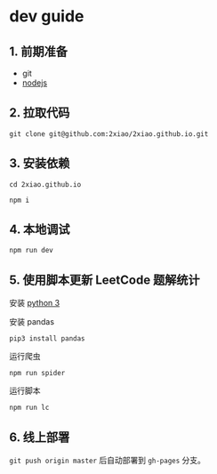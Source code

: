 # dev guide

## 1. 前期准备

- git
- [nodejs](https://nodejs.org/en/download)

## 2. 拉取代码

```
git clone git@github.com:2xiao/2xiao.github.io.git
```

## 3. 安装依赖

```
cd 2xiao.github.io

npm i
```

## 4. 本地调试

```
npm run dev
```

## 5. 使用脚本更新 LeetCode 题解统计

安装 [python 3](https://www.python.org/downloads/)

安装 pandas

```
pip3 install pandas
```

运行爬虫

```
npm run spider
```

运行脚本

```
npm run lc
```

## 6. 线上部署

`git push origin master` 后自动部署到 `gh-pages` 分支。
